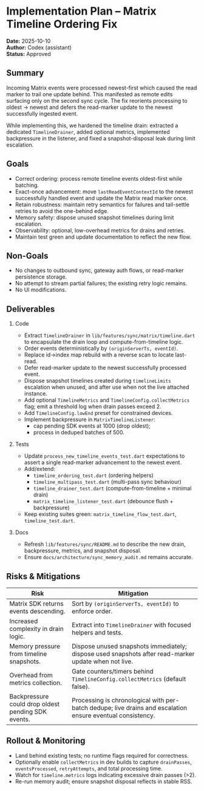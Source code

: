 # Implementation Plan – Matrix Timeline Ordering Fix

**Date:** 2025-10-10  
**Author:** Codex (assistant)  
**Status:** Approved

## Summary

Incoming Matrix events were processed newest-first which caused the read marker
to trail one update behind. This manifested as remote edits surfacing only on
the second sync cycle. The fix reorients processing to oldest → newest and
defers the read-marker update to the newest successfully ingested event.

While implementing this, we hardened the timeline drain: extracted a dedicated
`TimelineDrainer`, added optional metrics, implemented backpressure in the
listener, and fixed a snapshot-disposal leak during limit escalation.

## Goals

- Correct ordering: process remote timeline events oldest-first while batching.
- Exact-once advancement: move `lastReadEventContextId` to the newest
  successfully handled event and update the Matrix read marker once.
- Retain robustness: maintain retry semantics for failures and tail-settle
  retries to avoid the one-behind edge.
- Memory safety: dispose unused snapshot timelines during limit escalation.
- Observability: optional, low-overhead metrics for drains and retries.
- Maintain test green and update documentation to reflect the new flow.

## Non-Goals

- No changes to outbound sync, gateway auth flows, or read-marker persistence
  storage.
- No attempt to stream partial failures; the existing retry logic remains.
- No UI modifications.

## Deliverables

1. Code
   - Extract `TimelineDrainer` in `lib/features/sync/matrix/timeline.dart` to
     encapsulate the drain loop and compute-from-timeline logic.
   - Order events deterministically by `(originServerTs, eventId)`.
   - Replace id→index map rebuild with a reverse scan to locate last-read.
   - Defer read-marker update to the newest successfully processed event.
   - Dispose snapshot timelines created during `timelineLimits` escalation when
     unused, and after use when not the live attached instance.
   - Add optional `TimelineMetrics` and `TimelineConfig.collectMetrics` flag;
     emit a threshold log when drain passes exceed 2.
   - Add `TimelineConfig.lowEnd` preset for constrained devices.
   - Implement backpressure in `MatrixTimelineListener`:
     - cap pending SDK events at 1000 (drop oldest);
     - process in deduped batches of 500.

2. Tests
   - Update `process_new_timeline_events_test.dart` expectations to assert a
     single read-marker advancement to the newest event.
   - Add/extend:
     - `timeline_ordering_test.dart` (ordering helpers)
     - `timeline_multipass_test.dart` (multi-pass sync behaviour)
     - `timeline_drainer_test.dart` (compute-from-timeline + minimal drain)
     - `matrix_timeline_listener_test.dart` (debounce flush + backpressure)
   - Keep existing suites green: `matrix_timeline_flow_test.dart`,
     `timeline_test.dart`.

3. Docs
   - Refresh `lib/features/sync/README.md` to describe the new drain,
     backpressure, metrics, and snapshot disposal.
   - Ensure `docs/architecture/sync_memory_audit.md` remains accurate.

## Risks & Mitigations

| Risk | Mitigation |
| --- | --- |
| Matrix SDK returns events descending. | Sort by `(originServerTs, eventId)` to enforce order. |
| Increased complexity in drain logic. | Extract into `TimelineDrainer` with focused helpers and tests. |
| Memory pressure from timeline snapshots. | Dispose unused snapshots immediately; dispose used snapshots after read-marker update when not live. |
| Overhead from metrics collection. | Gate counters/timers behind `TimelineConfig.collectMetrics` (default false). |
| Backpressure could drop oldest pending SDK events. | Processing is chronological with per-batch dedupe; live drains and escalation ensure eventual consistency. |

## Rollout & Monitoring

- Land behind existing tests; no runtime flags required for correctness.
- Optionally enable `collectMetrics` in dev builds to capture `drainPasses`,
  `eventsProcessed`, `retryAttempts`, and total processing time.
- Watch for `timeline.metrics` logs indicating excessive drain passes (>2).
- Re-run memory audit; ensure snapshot disposal reflects in stable RSS.
